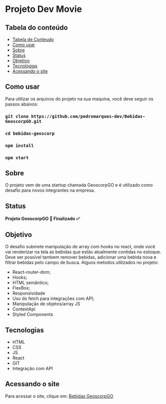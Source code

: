 # Projeto Dev Movie

## Tabela do conteúdo

   * [Tabela de Conteudo](#tabela-de-conteudo)
   * [Como usar](#Como-usar)
   * [Sobre](#Sobre)
   * [Status](#status)
   * [Objetivo](#objetivo)
   * [Tecnologias](#tecnologias)
   * [Acessando o site](#acessando-o-site)

## Como usar
 Para utilizar os arquivos do projeto na sua maquina, você deve seguir os passos abaixos:

### `git clone https://github.com/pedromarques-dev/Bebidas-GeoscorpGO.git`
### `cd bebidas-geoscorp`
### `npm install`
### `npm start`

## Sobre
  O projeto vem de uma startup chamada GeoscorpGO e é utilizado como desafio para novos integrantes na empresa. 

## Status
 
  #### Projeto GeoscorpGO 🚀 Finalizado ✅
       
## Objetivo

  O desafio submete manipulação de array com hooks no react, onde você vai renderizar na tela as bebidas que estão atualmente contidas no estoque. Deve ser possível tambem remover bebidas, adicionar uma bebida nova e filtrar bebidas pelo campo de busca.
  Alguns metodos utilizados no projeto:
   
   * React-router-dom;
   * Hooks;
   * HTML semântico;
   * FlexBox;
   * Responsividade
   * Uso do fetch para integrações com API;
   * Manipulação de objetos/array JS
   * ContextApi
   * Styled Components


## Tecnologias

 * HTML
 * CSS
 * JS
 * React
 * GIT
 * Integração com API

## Acessando o site

  Para acessar o site, clique em: 
  <a href='https://bebidas-geoscorp-go.vercel.app/' target='_blank' >Bebidas GeoscorpGO</a>
